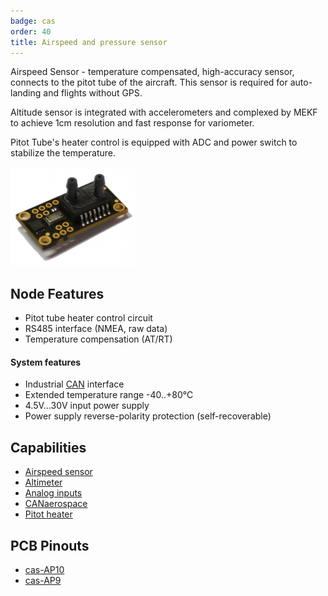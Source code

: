 ```yaml
---
badge: cas
order: 40
title: Airspeed and pressure sensor
---
```


Airspeed Sensor - temperature compensated, high-accuracy sensor, connects to the pitot tube of the aircraft. This sensor is required for auto-landing and flights without GPS.

Altitude sensor is integrated with accelerometers and complexed by MEKF to achieve 1cm resolution and fast response for variometer.

Pitot Tube's heater control is equipped with ADC and power switch to stabilize the temperature.

![CAS](img/cas-pcb.png)

## Node Features

- Pitot tube heater control circuit
- RS485 interface (NMEA, raw data)
- Temperature compensation (AT/RT)

#### System features

- Industrial [CAN](https://en.wikipedia.org/wiki/CAN_bus) interface
- Extended temperature range -40..+80°C
- 4.5V...30V input power supply
- Power supply reverse-polarity protection (self-recoverable)

## Capabilities

- [Airspeed sensor](../../fw/conf/airspeed.md)
- [Altimeter](../../fw/conf/altimeter.md)
- [Analog inputs](../../fw/conf/ain.md)
- [CANaerospace](../../fw/conf/canas.md)
- [Pitot heater](../../fw/conf/heater.md)

## PCB Pinouts

- [cas-AP10](pinouts/cas-AP10.pdf)
- [cas-AP9](pinouts/cas-AP9.pdf)
